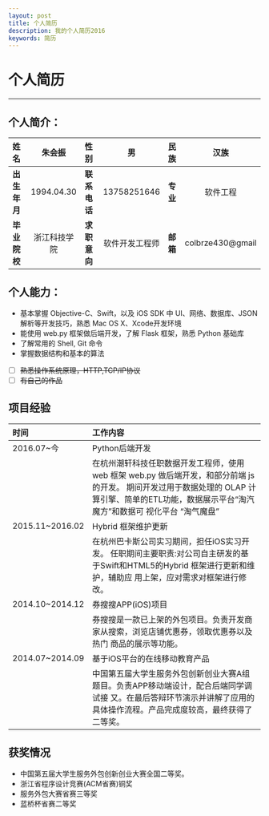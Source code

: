 ```yaml
---
layout: post
title: 个人简历
description: 我的个人简历2016
keywords: 简历
---
```


# 个人简历
-----

## 个人简介：

<table>
<thead>
<tr>
<th style="text-align: left">姓名</th>
<th style="text-align: center">朱会振</th>
<th style="text-align: left">性别</th>
<th style="text-align: center">男</th>
<th style="text-align: left">民族</th>
<th style="text-align: center">汉族</th>
</tr>
</thead>

<tbody>
<tr>
<td style="text-align: left"><strong>出生年月</strong></td>
<td style="text-align: center">1994.04.30</td>
<td style="text-align: left"><strong>联系电话</strong></td>
<td style="text-align: center">13758251646</td>
<td style="text-align: left"><strong>专业</strong></td>
<td style="text-align: center">软件工程</td>
</tr>
<tr>
<td style="text-align: left"><strong>毕业院校</strong></td>
<td style="text-align: center">浙江科技学院</td>
<td style="text-align: left"><strong>求职意向</strong></td>
<td style="text-align: center">软件开发工程师</td>
<td style="text-align: left"><strong>邮箱</strong></td>
<td style="text-align: center">colbrze430@gmail</td>
</tr>
</tbody>
</table>

## 个人能力：

- 基本掌握 Objective-C、Swift，以及 iOS SDK 中 UI、网络、数据库、JSON 解析等开发技巧，熟悉 Mac OS X、Xcode开发环境
- 能使用 web.py 框架做后端开发，了解 Flask 框架，熟悉 Python 基础库
- 了解常用的 Shell, Git 命令
- 掌握数据结构和基本的算法
- [ ] ~~熟悉操作系统原理，HTTP,TCP/IP协议~~
- [ ] ~~有自己的作品~~

## 项目经验

<table>
<thead>
<tr>
<th style="text-align: left">时间</th>
<th style="text-align: left">工作内容</th>
</tr>
</thead>

<tbody>
<tr>
<td style="text-align: left">2016.07~今</td>
<td style="text-align: left">Python后端开发</td>
</tr>
<tr>
<td style="text-align: left"></td>
<td style="text-align: left">在杭州潮轩科技任职数据开发工程师，使用 web 框架 web.py 做后端开发，和部分前端 js 的开发。 期间开发过用于数据处理的 OLAP 计算引擎、简单的ETL功能，数据展示平台<q>淘汽魔方</q>和数据可 视化平台 <q>淘气魔盘</q></td>
</tr>
<tr>
<td style="text-align: left">2015.11~2016.02</td>
<td style="text-align: left">Hybrid 框架维护更新</td>
</tr>
<tr>
<td style="text-align: left"></td>
<td style="text-align: left">在杭州巴卡斯公司实习期间，担任iOS实习开发。 任职期间主要职责:对公司自主研发的基于Swift和HTML5的Hybrid 框架进行更新和维护，辅助应 用上架，应对需求对框架进行修改。</td>
</tr>
<tr>
<td style="text-align: left">2014.10~2014.12</td>
<td style="text-align: left">券搜搜APP(iOS)项目</td>
</tr>
<tr>
<td style="text-align: left"></td>
<td style="text-align: left">券搜搜是一款已上架的外包项目。负责开发商家从搜索，浏览店铺优惠券，领取优惠券以及热门 商品的展示等功能。</td>
</tr>
<tr>
<td style="text-align: left">2014.07~2014.09</td>
<td style="text-align: left">基于iOS平台的在线移动教育产品</td>
</tr>
<tr>
<td style="text-align: left"></td>
<td style="text-align: left">中国第五届大学生服务外包创新创业大赛A组题目。负责APP移动端设计，配合后端同学调试接 又。在最后答辩环节演示并讲解了应用的具体操作流程。产品完成度较高，最终获得了二等奖。</td>
</tr>
</tbody>
</table>

## 获奖情况

- 中国第五届大学生服务外包创新创业大赛全国二等奖。 
- 浙江省程序设计竞赛(ACM省赛)铜奖- 服务外包大赛省赛三等奖- 蓝桥杯省赛二等奖